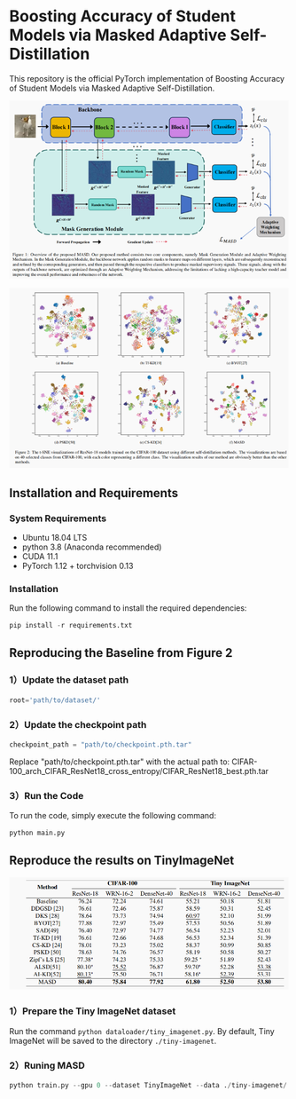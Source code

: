 # Boosting Accuracy of Student Models via Masked Adaptive Self-Distillation

This repository is the official PyTorch implementation of Boosting Accuracy of Student Models via Masked Adaptive Self-Distillation.

![architecture](imgs/img1.png)

![architecture](imgs/img2.png)

## Installation and Requirements

### System Requirements

- Ubuntu 18.04 LTS
- python 3.8 (Anaconda recommended)
- CUDA 11.1
- PyTorch 1.12 + torchvision 0.13

### Installation

Run the following command to install the required dependencies:

``` python
pip install -r requirements.txt
```

## Reproducing the Baseline from Figure 2

### 1）Update the dataset path

``` python
root='path/to/dataset/' 
```

### 2）Update the checkpoint path

``` python
checkpoint_path = "path/to/checkpoint.pth.tar"
```

Replace "path/to/checkpoint.pth.tar" with the actual path to:
CIFAR-100_arch_CIFAR_ResNet18_cross_entropy/CIFAR_ResNet18_best.pth.tar

### 3）Run the Code

To run the code, simply execute the following command:

``` python
python main.py 
```

## Reproduce the results on TinyImageNet

![architecture](imgs/img3.png)

### 1）Prepare the Tiny ImageNet dataset

Run the command `python dataloader/tiny_imagenet.py`. By default, Tiny ImageNet will be saved to the directory `./tiny-imagenet`.

### 2）Runing MASD

``` python
python train.py --gpu 0 --dataset TinyImageNet --data ./tiny-imagenet/ --arch CIFAR_ResNet18_masd --method MASD --batch-size 128 --weight-decay 1e-4
```
